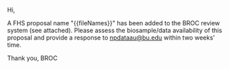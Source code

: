 Hi,

A FHS proposal name "{{fileNames}}" has been added to the BROC review system (see attached). Please assess the biosample/data availability of this proposal and provide a response to npdataau@bu.edu within two weeks' time.

Thank you,
BROC